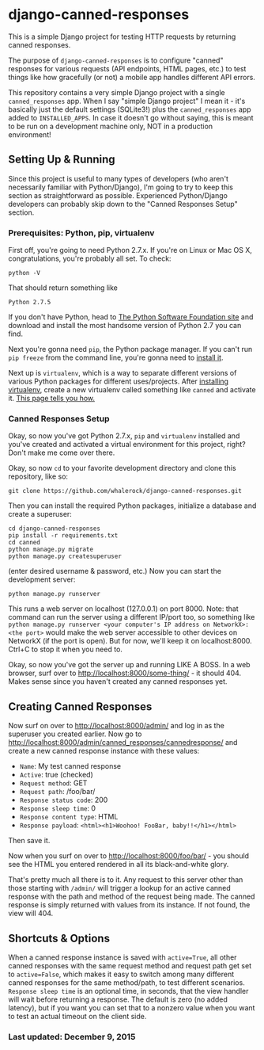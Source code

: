 # django-canned-responses

This is a simple Django project for testing HTTP requests by returning canned responses.

The purpose of `django-canned-responses` is to configure "canned" responses for various requests (API endpoints, HTML pages, etc.) to test things like how gracefully (or not) a mobile app handles different API errors.

This repository contains a very simple Django project with a single `canned_responses` app. When I say "simple Django project" I mean it - it's basically just the default settings (SQLite3!) plus the `canned_responses` app added to `INSTALLED_APPS`. In case it doesn't go without saying, this is meant to be run on a development machine only, NOT in a production environment!

## Setting Up & Running

Since this project is useful to many types of developers (who aren't necessarily familiar with Python/Django), I'm going to try to keep this section as straightforward as possible. Experienced Python/Django developers can probably skip down to the "Canned Responses Setup" section.

### Prerequisites: Python, pip, virtualenv

First off, you're going to need Python 2.7.x. If you're on Linux or Mac OS X, congratulations, you're probably all set. To check:

`python -V`

That should return something like 

`Python 2.7.5`

If you don't have Python, head to [The Python Software Foundation site](https://www.python.org/) and download and install the most handsome version of Python 2.7 you can find.

Next you're gonna need `pip`, the Python package manager. If you can't run `pip freeze` from the command line, you're gonna need to [install it](https://pip.pypa.io/en/stable/installing/).

Next up is `virtualenv`, which is a way to separate different versions of various Python packages for different uses/projects. After [installing virtualenv](http://virtualenv.readthedocs.org/en/latest/installation.html), create a new virtualenv called something like `canned` and activate it. [This page tells you how.](http://virtualenv.readthedocs.org/en/latest/userguide.html)

### Canned Responses Setup

Okay, so now you've got Python 2.7.x, `pip` and `virtualenv` installed and you've created and activated a virtual environment for this project, right? Don't make me come over there.

Okay, so now `cd` to your favorite development directory and clone this repository, like so:

`git clone https://github.com/whalerock/django-canned-responses.git`

Then you can install the required Python packages, initialize a database and create a superuser:

```
cd django-canned-responses
pip install -r requirements.txt
cd canned
python manage.py migrate
python manage.py createsuperuser
```

(enter desired username & password, etc.)  Now you can start the development server:

```
python manage.py runserver
```

This runs a web server on localhost (127.0.0.1) on port 8000. Note: that command can run the server using a different IP/port too, so something like `python manage.py runserver <your computer's IP address on NetworkX>:<the port>` would make the web server accessible to other devices on NetworkX (if the port is open). But for now, we'll keep it on localhost:8000.  Ctrl+C to stop it when you need to.

Okay, so now you've got the server up and running LIKE A BOSS. In a web browser, surf over to [http://localhost:8000/some-thing/](http://localhost:8000/some-thing/) - it should 404. Makes sense since you haven't created any canned responses yet.

## Creating Canned Responses

Now surf on over to [http://localhost:8000/admin/](http://localhost:8000/admin/) and log in as the superuser you created earlier. Now go to [http://localhost:8000/admin/canned_responses/cannedresponse/](http://localhost:8000/admin/canned_responses/cannedresponse/) and create a new canned response instance with these values:
- `Name`: My test canned response
- `Active`: true (checked)
- `Request method`: GET
- `Request path`: /foo/bar/
- `Response status code`: 200
- `Response sleep time`: 0
- `Response content type`: HTML
- `Response payload`: `<html><h1>Woohoo! FooBar, baby!!</h1></html>`

Then save it.

Now when you surf on over to [http://localhost:8000/foo/bar/](http://localhost:8000/foo/bar/) - you should see the HTML you entered rendered in all its black-and-white glory.

That's pretty much all there is to it. Any request to this server other than those starting with `/admin/` will trigger a lookup for an active canned response with the path and method of the request being made. The canned response is simply returned with values from its instance. If not found, the view will 404.

## Shortcuts & Options

When a canned response instance is saved with `active=True`, all other canned responses with the same request method and request path get set to `active=False`, which makes it easy to switch among many different canned responses for the same method/path, to test different scenarios. `Response sleep time` is an optional time, in seconds, that the view handler will wait before returning a response. The default is zero (no added latency), but if you want you can set that to a nonzero value when you want to test an actual timeout on the client side.

### Last updated: December 9, 2015
